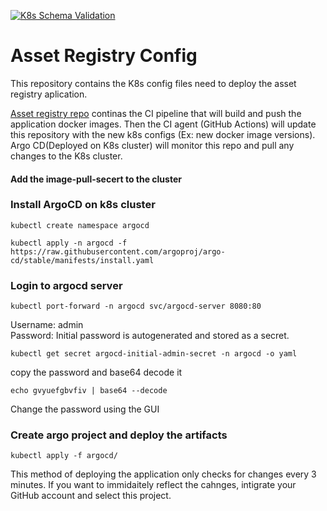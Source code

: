 [![K8s Schema Validation](https://github.com/linux-training-group-1/asset-registry-config/actions/workflows/ci.yaml/badge.svg)](https://github.com/linux-training-group-1/asset-registry-config/actions/workflows/ci.yaml)
# Asset Registry Config
This repository contains the K8s config files need to deploy the asset registry aplication.<br>

[Asset registry repo](https://github.com/linux-training-group-1/asset-registry) continas the CI pipeline that will build and push the application docker images. Then the CI agent (GitHub Actions) will update this repository with the new k8s configs (Ex: new docker image versions).<br>
Argo CD(Deployed on K8s cluster) will monitor this repo and pull any changes to the K8s cluster.<br>

#### Add the image-pull-secert to the cluster

### Install ArgoCD on k8s cluster <br>

```
kubectl create namespace argocd
```

```
kubectl apply -n argocd -f https://raw.githubusercontent.com/argoproj/argo-cd/stable/manifests/install.yaml
```
### Login to argocd server
```
kubectl port-forward -n argocd svc/argocd-server 8080:80
```
Username: admin<br>
Password: Initial password is autogenerated and stored as a secret.
```
kubectl get secret argocd-initial-admin-secret -n argocd -o yaml
```
copy the password and base64 decode it<br>
```
echo gvyuefgbvfiv | base64 --decode
```
Change the password using the GUI <br>
### Create argo project and deploy the artifacts<br>
```
kubectl apply -f argocd/
```
This method of deploying the application only checks for changes every 3 minutes. If you want to immidaitely reflect the cahnges, intigrate your GitHub account and select this project. 
